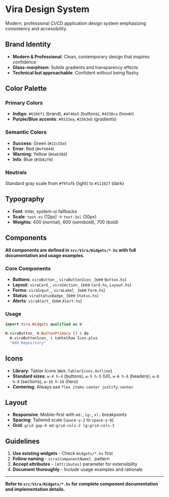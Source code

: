 # Vira Design System

Modern, professional CI/CD application design system emphasizing consistency and accessibility.

## Brand Identity

- **Modern & Professional**: Clean, contemporary design that inspires confidence
- **Glass-morphism**: Subtle gradients and transparency effects
- **Technical but approachable**: Confident without being flashy

## Color Palette

### Primary Colors
- **Indigo**: `#6366f1` (brand), `#4f46e5` (buttons), `#4338ca` (hover)
- **Purple/Blue accents**: `#9333ea`, `#2563eb` (gradients)

### Semantic Colors
- **Success**: Green (`#22c55e`)
- **Error**: Red (`#ef4444`) 
- **Warning**: Yellow (`#eab308`)
- **Info**: Blue (`#3b82f6`)

### Neutrals
Standard gray scale from `#f9fafb` (light) to `#111827` (dark)

## Typography

- **Font**: Inter, system-ui fallbacks
- **Scale**: `text-xs` (12px) → `text-3xl` (30px)
- **Weights**: 400 (normal), 600 (semibold), 700 (bold)

## Components

**All components are defined in `src/Vira/Widgets/*.hs` with full documentation and usage examples.**

### Core Components
- **Buttons**: `viraButton_`, `viraButtonIcon_` (see `Button.hs`)
- **Layout**: `viraCard_`, `viraSection_` (see `Card.hs`, `Layout.hs`)
- **Forms**: `viraInput_`, `viraLabel_` (see `Form.hs`)
- **Status**: `viraStatusBadge_` (see `Status.hs`)
- **Alerts**: `viraAlert_` (see `Alert.hs`)

### Usage
```haskell
import Vira.Widgets qualified as W

W.viraButton_ W.ButtonPrimary [] $ do
  W.viraButtonIcon_ $ toHtmlRaw Icon.plus
  "Add Repository"
```

## Icons

- **Library**: Tabler Icons (`Web.TablerIcons.Outline`)
- **Standard sizes**: `w-4 h-4` (buttons), `w-5 h-5` (UI), `w-6 h-6` (headers), `w-8 h-8` (sections), `w-16 h-16` (hero)
- **Centering**: Always use `flex items-center justify-center`

## Layout

- **Responsive**: Mobile-first with `md:`, `lg:`, `xl:` breakpoints
- **Spacing**: Tailwind scale (`space-y-2` to `space-y-8`)
- **Grid**: `grid gap-6 md:grid-cols-2 lg:grid-cols-3`

## Guidelines

1. **Use existing widgets** - Check `Widgets/*.hs` first
2. **Follow naming** - `vira[ComponentName]_` pattern
3. **Accept attributes** - `[Attributes]` parameter for extensibility
4. **Document thoroughly** - Include usage examples and rationale

---

**Refer to `src/Vira/Widgets/*.hs` for complete component documentation and implementation details.**